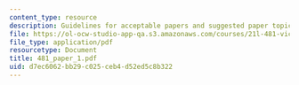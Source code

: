 ```yaml
---
content_type: resource
description: Guidelines for acceptable papers and suggested paper topics.
file: https://ol-ocw-studio-app-qa.s3.amazonaws.com/courses/21l-481-victorian-literature-and-culture-spring-2003/d7ec6062bb29c025ceb4d52ed5c8b322_481_paper_1.pdf
file_type: application/pdf
resourcetype: Document
title: 481_paper_1.pdf
uid: d7ec6062-bb29-c025-ceb4-d52ed5c8b322
---
```

